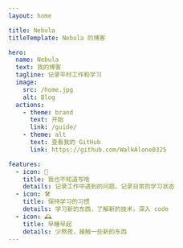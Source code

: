 ```yaml
---
layout: home

title: Nebula
titleTemplate: Nebula 的博客

hero:
  name: Nebula
  text: 我的博客
  tagline: 记录平时工作和学习
  image:
    src: /home.jpg 
    alt: Blog
  actions:
    - theme: brand
      text: 开始
      link: /guide/
    - theme: alt
      text: 查看我的 GitHub
      link: https://github.com/WalkAlone0325

features:
  - icon: 🌝
    title: 我也不知道写啥
    details: 记录工作中遇到的问题，记录日常的学习状态
  - icon: 🛠️
    title: 保持学习的习惯
    details: 学习新的东西，了解新的技术，深入 code
  - icon: 🕰
    title: 早睡早起
    details: 少熬夜，接触一些新的东西
---
```


